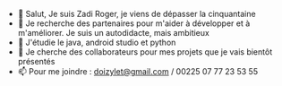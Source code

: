 - 👋 Salut, Je suis Zadi Roger, je viens de dépasser la cinquantaine
- 👀 Je recherche des partenaires pour m'aider à développer et à m'améliorer. Je suis un autodidacte, mais ambitieux
- 🌱 J'étudie le java, android studio et python
- 💞️ Je cherche des collaborateurs pour mes projets que je vais bientôt présentés
- 📫 Pour me joindre : doizylet@gmail.com / 00225 07 77 23 53 55

<!---
rogerzadi69/rogerzadi69 is a ✨ special ✨ repository because its `README.md` (this file) appears on your GitHub profile.
You can click the Preview link to take a look at your changes.
--->
